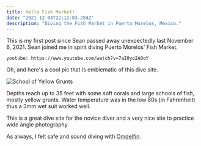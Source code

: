 ```yaml
---
title: Hello Fish Market!
date: "2021-12-04T22:12:03.284Z"
description: "Diving the Fish Market in Puerto Morelos, Mexico."
---
```


This is my first post since Sean passed away unexpectedly last November 6, 2021. Sean joined me in spirit diving Puerto Morelos' Fish Market.

`youtube: https://www.youtube.com/watch?v=7aI0yo2AOoY`

Oh, and here's a cool pic that is emblematic of this dive site.

![School of Yellow Grunts](./fishmarket.jpg)

Depths reach up to 35 feet with some soft corals and large schools of fish, mostly yellow grunts. Water temperature was in the low 80s (in Fahrenheit) thus a 3mm wet suit worked well.

This is a great dive site for the novice diver and a very nice site to practice wide angle photography.

As always, I felt safe and sound diving with [Omdelfin](https://omdelfin.com/).
